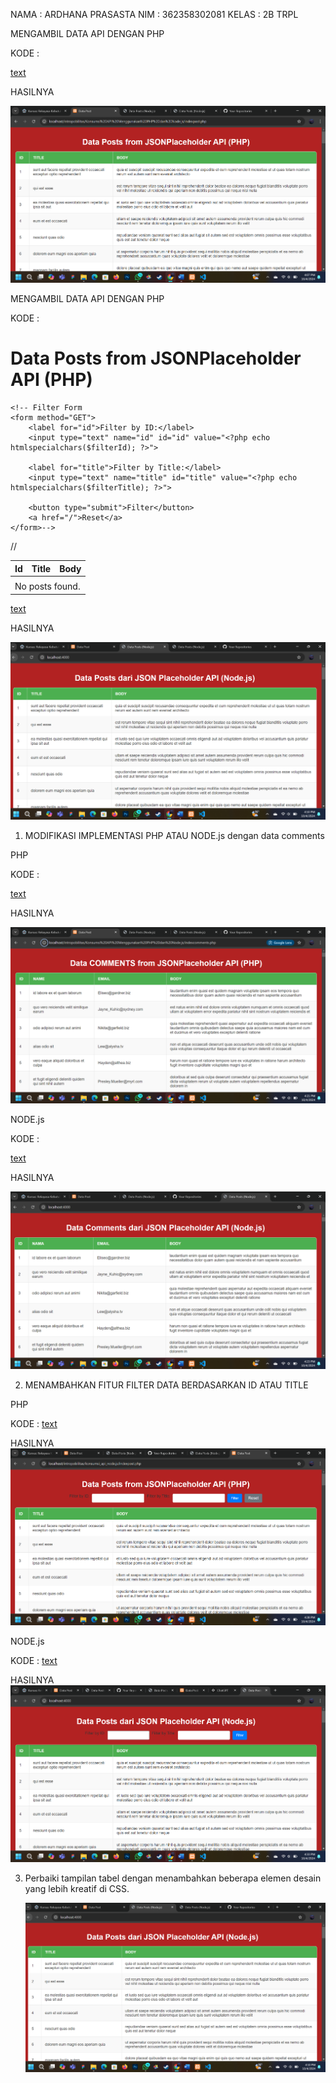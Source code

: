 NAMA    : ARDHANA PRASASTA
NIM     : 362358302081
KELAS   : 2B TRPL

MENGAMBIL DATA API DENGAN PHP

KODE : 

[text](/assets/indexpost.php)

HASILNYA

![alt text](/assets/image.png)

MENGAMBIL DATA API DENGAN PHP

KODE : 
<?php
// URL of the API
$url = 'https://jsonplaceholder.typicode.com/posts';

// Fetch data from the API
$response = file_get_contents($url);

// Convert JSON data to an array
$data = json_decode($response, true);

// Filter logic
// $filterId = isset($_GET['id']) ? $_GET['id'] : ''; // Filter by ID
// $filterTitle = isset($_GET['title']) ? $_GET['title'] : ''; // Filter by Title

// // Apply filters if any
// if ($filterId || $filterTitle) {
//     $data = array_filter($data, function ($post) use ($filterId, $filterTitle) {
//         // Check if the ID matches the filter
//         $idMatch = !$filterId || strpos((string)$post['id'], (string)$filterId) !== false;
        
//         // Check if the title matches the filter
//         $titleMatch = !$filterTitle || stripos($post['title'], $filterTitle) !== false;
        
//         return $idMatch && $titleMatch;
//     });
//}
?>

<!DOCTYPE html>
<html lang="en">
<head>
    <meta charset="UTF-8">
    <meta name="viewport" content="width=device-width, initial-scale=1.0">
    <title>Data Post</title>
    <link rel="stylesheet" href="stlye.css">
</head>
<body>
    <h1>Data Posts from JSONPlaceholder API (PHP)</h1>

    <!-- Filter Form 
    <form method="GET">
        <label for="id">Filter by ID:</label>
        <input type="text" name="id" id="id" value="<?php echo htmlspecialchars($filterId); ?>">

        <label for="title">Filter by Title:</label>
        <input type="text" name="title" id="title" value="<?php echo htmlspecialchars($filterTitle); ?>">

        <button type="submit">Filter</button>
        <a href="/">Reset</a>  
    </form>-->

  //  <table>
        <thead>
            <tr>
                <th>Id</th>
                <th>Title</th>
                <th>Body</th>
            </tr>
        </thead>
        <tbody>
            <?php if (!empty($data)): ?>
                <?php foreach ($data as $post): ?>
                    <tr>
                        <td><?php echo $post['id']; ?></td>
                        <td><?php echo htmlspecialchars($post['title']); ?></td>
                        <td><?php echo htmlspecialchars($post['body']); ?></td>
                    </tr>
                <?php endforeach; ?>
            <?php else: ?>
                <tr>
                    <td colspan="3">No posts found.</td>
                </tr>
            <?php endif; ?>
        </tbody>
    </table>
</body>
</html>


[text](/assets/indexpost.js)

HASILNYA

![alt text](/assets/image-1.png)

1. MODIFIKASI IMPLEMENTASI PHP ATAU NODE.js dengan data comments

PHP 

KODE :

[text](indexcomments.php)

HASILNYA

![alt text](/assets/image-2.png)

NODE.js

KODE :

[text](jsoncomments.js)

HASILNYA

![alt text](/assets/image-3.png)


2. MENAMBAHKAN FITUR FILTER DATA BERDASARKAN ID ATAU TITLE

PHP

KODE :
[text](indexpost.php)

HASILNYA
![alt text](/assets/image-4.png)


NODE.js

KODE :
[text](indexpost.js)

HASILNYA
![alt text](/assets/image-5.png)


3. 	Perbaiki tampilan tabel dengan menambahkan beberapa elemen desain yang lebih kreatif di CSS.

    ![alt text](/assets/image-1.png)













